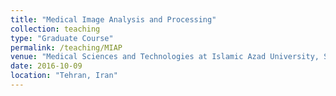 ```yaml
---
title: "Medical Image Analysis and Processing"
collection: teaching
type: "Graduate Course"
permalink: /teaching/MIAP
venue: "Medical Sciences and Technologies at Islamic Azad University, Science and Research Branch"
date: 2016-10-09
location: "Tehran, Iran"
---
```

